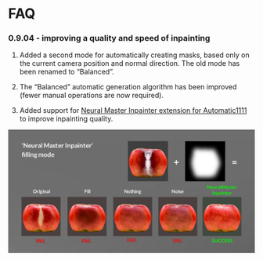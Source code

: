 # FAQ

### 0.9.04 - improving a quality and speed of inpainting

1. Added a second mode for automatically creating masks, based only on the current camera position and normal direction. The old mode has been renamed to “Balanced”.

2. The “Balanced” automatic generation algorithm has been improved (fewer manual operations are now required).

3. Added support for [Neural Master Inpainter extension for Automatic1111](https://github.com/neuralmaster/neuralmaster_inpainter.git) to improve inpainting quality.


![Neural Master Inpainter](img/nm_inpainter_1200_600.png)